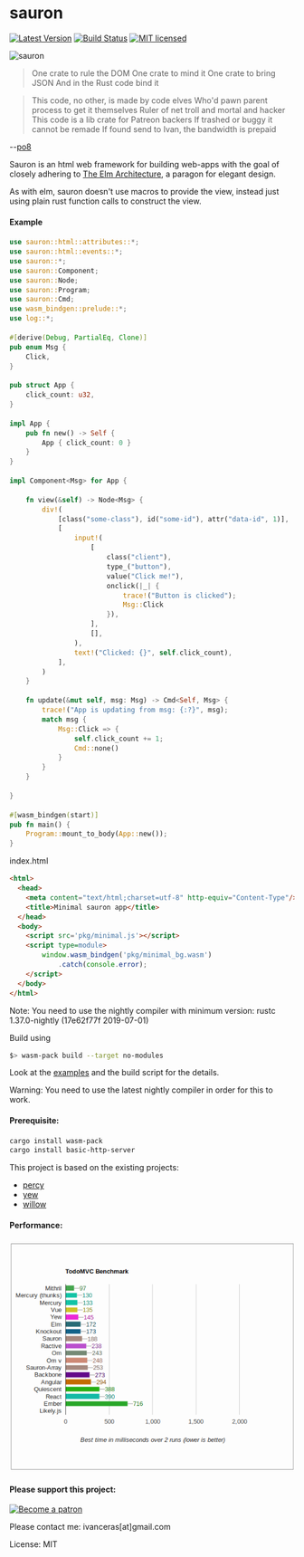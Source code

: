# sauron


[![Latest Version](https://img.shields.io/crates/v/sauron.svg)](https://crates.io/crates/sauron)
[![Build Status](https://travis-ci.org/ivanceras/sauron.svg?branch=master)](https://travis-ci.org/ivanceras/sauron)
[![MIT licensed](https://img.shields.io/badge/license-MIT-blue.svg)](./LICENSE)

![sauron](https://raw.githubusercontent.com/ivanceras/sauron/master/assets/sauron.png)


> One crate to rule the DOM
> One crate to mind it
> One crate to bring JSON
> And in the Rust code bind it

> This code, no other, is made by code elves
> Who'd pawn parent process to get it themselves
> Ruler of net troll and mortal and hacker
> This code is a lib crate for Patreon backers
> If trashed or buggy it cannot be remade
> If found send to Ivan, the bandwidth is prepaid

--[po8](https://www.reddit.com/user/po8/)


 Sauron is an html web framework for building web-apps with the goal of
 closely adhering to [The Elm Architecture](https://guide.elm-lang.org/architecture/), a paragon for elegant design.

 As with elm, sauron doesn't use macros to provide the view, instead just using plain rust function calls to construct the view.

#### Example
```rust
use sauron::html::attributes::*;
use sauron::html::events::*;
use sauron::*;
use sauron::Component;
use sauron::Node;
use sauron::Program;
use sauron::Cmd;
use wasm_bindgen::prelude::*;
use log::*;

#[derive(Debug, PartialEq, Clone)]
pub enum Msg {
    Click,
}

pub struct App {
    click_count: u32,
}

impl App {
    pub fn new() -> Self {
        App { click_count: 0 }
    }
}

impl Component<Msg> for App {

    fn view(&self) -> Node<Msg> {
        div!(
            [class("some-class"), id("some-id"), attr("data-id", 1)],
            [
                input!(
                    [
                        class("client"),
                        type_("button"),
                        value("Click me!"),
                        onclick(|_| {
                            trace!("Button is clicked");
                            Msg::Click
                        }),
                    ],
                    [],
                ),
                text!("Clicked: {}", self.click_count),
            ],
        )
    }

    fn update(&mut self, msg: Msg) -> Cmd<Self, Msg> {
        trace!("App is updating from msg: {:?}", msg);
        match msg {
            Msg::Click => {
                self.click_count += 1;
                Cmd::none()
            }
        }
    }

}

#[wasm_bindgen(start)]
pub fn main() {
    Program::mount_to_body(App::new());
}
```
index.html
```html
<html>
  <head>
    <meta content="text/html;charset=utf-8" http-equiv="Content-Type"/>
    <title>Minimal sauron app</title>
  </head>
  <body>
    <script src='pkg/minimal.js'></script>
    <script type=module>
        window.wasm_bindgen('pkg/minimal_bg.wasm')
            .catch(console.error);
    </script>
  </body>
</html>
```

Note: You need to use the nightly compiler with minimum version: rustc 1.37.0-nightly (17e62f77f 2019-07-01)

Build using
```sh
$> wasm-pack build --target no-modules
```
Look at the [examples](https://github.com/ivanceras/sauron/tree/master/examples)
and the build script for the details.

Warning: You need to use the latest nightly compiler in order for this to work.

#### Prerequisite:

```sh
cargo install wasm-pack
cargo install basic-http-server
```


This project is based on the existing projects:
 - [percy](https://github.com/chinedufn/percy)
 - [yew](https://github.com/DenisKolodin/yew)
 - [willow](https://github.com/sindreij/willow)

#### Performance:
![Benchmark](https://raw.githubusercontent.com/ivanceras/todomvc-perf-comparison/sauron-benchmark/sauron-0.10.0.png)

#### Please support this project:
 [![Become a patron](https://c5.patreon.com/external/logo/become_a_patron_button.png)](https://www.patreon.com/ivanceras)


Please contact me: ivanceras[at]gmail.com


License: MIT
